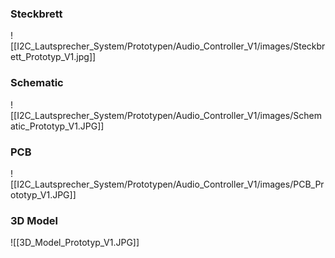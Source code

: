 
### Steckbrett

![[I2C_Lautsprecher_System/Prototypen/Audio_Controller_V1/images/Steckbrett_Prototyp_V1.jpg]]

### Schematic

![[I2C_Lautsprecher_System/Prototypen/Audio_Controller_V1/images/Schematic_Prototyp_V1.JPG]]


### PCB

![[I2C_Lautsprecher_System/Prototypen/Audio_Controller_V1/images/PCB_Prototyp_V1.JPG]]


### 3D Model

![[3D_Model_Prototyp_V1.JPG]]


